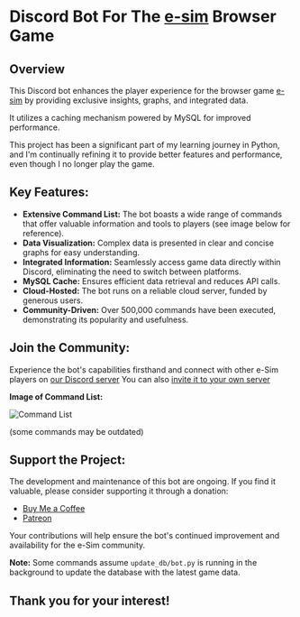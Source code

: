 # Discord Bot For The [e-sim](https://alpha.e-sim.org) Browser Game

## Overview

This Discord bot enhances the player experience for the browser game [e-sim](https://alpha.e-sim.org) by providing
exclusive insights, graphs, and integrated data.

It utilizes a caching mechanism powered by MySQL for improved performance.

This project has been a significant part of my learning journey in Python, and I'm continually refining it to provide
better features and performance, even though I no longer play the game.

## Key Features:

* **Extensive Command List:** The bot boasts a wide range of commands that offer valuable information and tools to
  players (see image below for reference).
* **Data Visualization:** Complex data is presented in clear and concise graphs for easy understanding.
* **Integrated Information:** Seamlessly access game data directly within Discord, eliminating the need to switch
  between platforms.
* **MySQL Cache:** Ensures efficient data retrieval and reduces API calls.
* **Cloud-Hosted:** The bot runs on a reliable cloud server, funded by generous users.
* **Community-Driven:** Over 500,000 commands have been executed, demonstrating its popularity and usefulness.

## Join the Community:

Experience the bot's capabilities firsthand and connect with other e-Sim players
on [our Discord server](https://discord.com/invite/q96wSd6)
You can
also [invite it to your own server](https://discordapp.com/api/oauth2/authorize?client_id=542220847491055647&permissions=182336&scope=bot)

**Image of Command List:**

![Command List](https://i.imgur.com/FG4f4dE.png)

(some commands may be outdated)

## Support the Project:

The development and maintenance of this bot are ongoing. If you find it valuable, please consider supporting it through
a donation:

- [Buy Me a Coffee](https://www.buymeacoffee.com/ripEsim)
- [Patreon](https://www.patreon.com/ripEsim)

Your contributions will help ensure the bot's continued improvement and availability for the e-Sim community.

**Note:**
Some commands assume `update_db/bot.py` is running in the background to update the database with the latest game data.

## Thank you for your interest!
